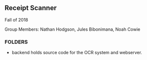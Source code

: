 Receipt Scanner
---
Fall of 2018

Group Members: 
Nathan Hodgson,
Jules Bibonimana,
Noah Cowie


### FOLDERS

- backend
  holds source code for the OCR system and webserver.

